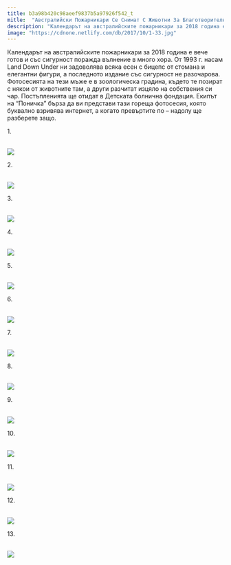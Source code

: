 ```yaml
---
title: b3a98b420c98aeef9837b5a97926f542_t
mitle:  "Австралийски Пожарникари Се Снимат С Животни За Благотворителност, Резултатите Ще Ви Изненадат!"
description: "Календарът на австралийските пожарникари за 2018 година е вече готов и със сигурност поражда вълнение в много хора. От 1993 г. насам Land Down Under ни задоволява всяка есен с �"
image: "https://cdnone.netlify.com/db/2017/10/1-33.jpg"
---
```


 <p>Календарът на австралийските пожарникари за 2018 година е вече готов и със сигурност поражда вълнение в много хора. От 1993 г. насам Land Down Under ни задоволява всяка есен с бицепс от стомана и елегантни фигури, а последното издание със сигурност не разочарова. Фотосесията на тези мъже е в зоологическа градина, където те позират с някои от животните там, а други разчитат изцяло на собствения си чар. Постъпленията ще отидат в Детската болнична фондация. Екипът на “Поничка” бърза да ви представи тази гореща фотосесия, която буквално взривява интернет, а когато превъртите по – надолу ще разберете защо.</p>      <p>1.</p> <p> <br/><img src="https://cdnone.netlify.com/db/2017/10/1-33.jpg"/><br/></p> <p>2.</p>      <p> <br/><img src="https://cdnone.netlify.com/db/2017/10/2-31.jpg"/><br/></p> <p>3.</p> <p> <br/><img src="https://cdnone.netlify.com/db/2017/10/3-33.jpg"/><br/></p> <p>4.</p>      <p> <br/><img src="https://cdnone.netlify.com/db/2017/10/4-34.jpg"/><br/></p> <p>5.</p> <p> <br/><img src="https://cdnone.netlify.com/db/2017/10/5-29.jpg"/><br/></p> <p>6.</p> <p> <br/><img src="https://cdnone.netlify.com/db/2017/10/6-31.jpg"/><br/></p> <p>7.</p>      <p> <br/><img src="https://cdnone.netlify.com/db/2017/10/7-30.jpg"/><br/></p> <p>8.</p> <p> <br/><img src="https://cdnone.netlify.com/db/2017/10/8-32.jpg"/><br/></p> <p>9.</p>      <p> <br/><img src="https://cdnone.netlify.com/db/2017/10/9-28.jpg"/><br/></p> <p>10.</p> <p> <br/><img src="https://cdnone.netlify.com/db/2017/10/10-30.jpg"/><br/></p> <p>11.</p> <p> <br/><img src="https://cdnone.netlify.com/db/2017/10/11-24.jpg"/><br/></p> <p>12.</p> <p> <br/><img src="https://cdnone.netlify.com/db/2017/10/12-25.jpg"/><br/></p> <p>13.</p> <p> <br/><img src="https://cdnone.netlify.com/db/2017/10/13-23.jpg"/><br/></p>       